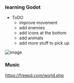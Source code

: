### learning Godot
- ToDO
  - improve movement 
  - add enemies
  - add icons at the bottom
  - add animals
  - add more stuff to pick up
    
![image](https://github.com/user-attachments/assets/0283ea98-17b9-46f8-a465-f8c2b24e5584)


### Music
https://freepd.com/world.php

